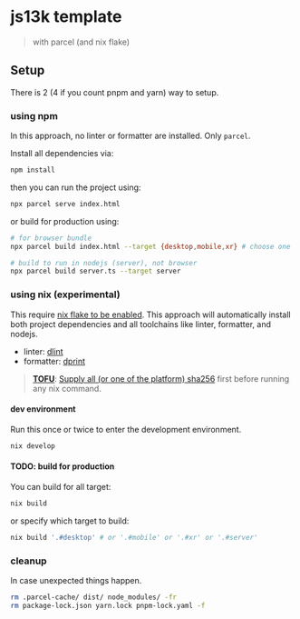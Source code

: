 # js13k template

> with parcel (and nix flake)

## Setup

There is 2 (4 if you count pnpm and yarn) way to setup.

### using **npm**

In this approach, no linter or formatter are installed. Only `parcel`.

Install all dependencies via:

```sh
npm install
```

then you can run the project using:

```sh
npx parcel serve index.html
```

or build for production using:

```sh
# for browser bundle
npx parcel build index.html --target {desktop,mobile,xr} # choose one

# build to run in nodejs (server), not browser
npx parcel build server.ts --target server
```

### using **nix** (experimental)

This require [nix flake to be enabled](https://serokell.io/blog/practical-nix-flakes#getting-started-with-nix). This approach will automatically install both project dependencies and all toolchains like linter, formatter, and nodejs.

- linter: [dlint](https://github.com/denoland/deno_lint)
- formatter: [dprint](https://dprint.dev)

> [**TOFU**](https://github.com/msteen/nix-prefetch/#tofu): [Supply all (or one of the platform) sha256](./integrity.nix) first before running any nix command.

#### dev environment

Run this once or twice to enter the development environment.

```sh
nix develop
```

#### TODO: build for production

You can build for all target:
```sh
nix build
```

or specify which target to build:
```sh
nix build '.#desktop' # or '.#mobile' or '.#xr' or '.#server'
```

### cleanup

In case unexpected things happen.

```sh
rm .parcel-cache/ dist/ node_modules/ -fr
rm package-lock.json yarn.lock pnpm-lock.yaml -f
```
